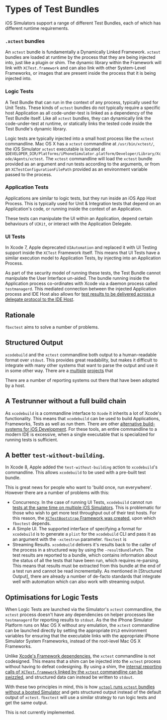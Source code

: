 # Types of Test Bundles

iOS Simulators support a range of different Test Bundles, each of which has different runtime requirements.

### `.xctest` bundles

An `xctest` bundle is fundamentally a Dynamically Linked Framework. `xctest` bundles are loaded at runtime by the process that they are being injected into, just like a plugin or shim. The dynamic library within the Framework will link with `XCTest.framework` and can also link with other System-Level Frameworks, or images that are present inside the process that it is being injected into.

### Logic Tests

A Test Bundle that can run in the context of any process, typically used for Unit Tests. These kinds of `xctest` bundles do not typically require a specific host Application as all code-under-test is linked as a dependency of the Test Bundle itself. Like all `xctest` bundles, they can dynamically link the code-under-test at runtime, or statically links the tested code inside the Test Bundle's dynamic library. 

Logic tests are typically injected into a small host process like the `xctest` commandline. Mac OS X has a `xctest` commandline at `/usr/bin/xctest/`, the iOS Simulator `xctest` executable is located at `$DEVELOPER_DIR/Platforms/iPhoneSimulator.platform/Developer/Library/Xcode/Agents/xctest`. The `xctest` commandline will load the `xctest` bundle provided as an argument and run tests according to the arguments, or from an `XCTestConfigurationFilePath` provided as an environment variable passed to the process.

### Application Tests

Applications are similar to logic tests, but they run inside an iOS App Host Process. This is typically used for Unit & Integration tests that depend on an Application's code, or running inside the context of an Application. 

These tests can manipulate the UI within an Application, depend certain behaviours of `UIKit`, or interact with the Application Delegate.

### UI Tests

In Xcode 7, Apple deprecated `UIAutomation` and replaced it with UI Testing support inside the `XCTest` Framework itself. This means that UI Tests have a similar execution model to Application Tests, by injecting into an Application Process. 

As part of the security model of running these tests, the Test Bundle cannot manipulate the User Interface un-aided. The bundle running inside the Application process co-ordinates with Xcode via a daemon process called `testmanagerd`. This mediated connection between the injected Application process and IDE Host also allows for [test results to be delivered across a delegate protocol to the IDE Host](https://github.com/facebook/FBSimulatorControl/blob/master/PrivateHeaders/XCTest/XCTestManager_IDEInterface-Protocol.h).

## Rationale

`fbxctest` aims to solve a number of problems.

## Structured Output

`xcodebuild` and the `xctest` commandline both output to a human-readable format over `stdout`. This provides great readability, but makes it difficult to integrate with many other systems that want to parse the output and use it in some other way. There are a [multiple](https://github.com/facebook/xctool#reporters) [projects](https://github.com/supermarin/xcpretty) that 

There are a number of reporting systems out there that have been adopted by a host.

## A Testrunner without a full build chain

As `xcodebuild` is a commandline interface to `Xcode` it inherits a lot of Xcode's functionality. This means that `xcodebuild` can be used to build Applications, Frameworks, Tests as well as run them. There are other [alternative build-systems for iOS Development](https://buckbuild.com). For these tools, an entire commandline to a modern IDE is excessive, when a single executable that is specialized for running tests is sufficient.

## A better `test-without-building`.

In Xcode 8, Apple added the `test-without-building` action to `xcodebuild`'s commandline. This allows `xcodebuild` to be used with a pre-built test bundle.

This is great news for people who want to 'build once, run everywhere'. However there are a number of problems with this:

- Concurrency. In the case of running UI Tests, `xcodebuild` cannot run [tests at the same time on multiple iOS Simulators](https://github.com/facebook/FBSimulatorControl). This is problematic for those who wish to get more test throughput out of their test hosts. For this reason, the [`XCTestBootstrap` Framework was created](https://github.com/facebook/FBSimulatorControl/blob/master/XCTestBootstrap/README.md), upon which `fbxctest` depends.
- A Simple UI. The supported interface of specifying a format for `xcodebuild` is to generate a `plist` for the `xcodebuild` CLI and pass it as an argument with the `-xctestrun` parameter. `fbxctest` is 
- Streaming Results. `xcodebuild` delivers it's results back to the caller of the process in a structured way by using the `-resultBundlePath`. The test results are reported to a bundle, which contains information about the status of all the tests that have been run, which requires re-parsing. This means that results must be extracted from this bundle at the end of a test run and cannot be read incrementally. As mentioned in [Structured Output], there are already a number of de-facto standards that integrate well with automation which can also work with streaming output.

## Optimisations for Logic Tests

When Logic Tests are launched via the Simulator's `xctest` commandline, the `xctest` process doesn't have any dependencies on helper processes like `testmanagerd` for reporting results to `stdout`. As the the iPhone Simulator Platform runs on Mac OS X without any emulation, the `xctest` commandline can be launched directly by setting the appropriate `DYLD` environment variables for ensuring that the executable links with the appropriate iPhone Simulator System Frameworks, instead of the root-level Mac OS X Frameworks.

Unlike [Xcode's Framework dependencies](https://gist.github.com/lawrencelomax/7c36f447c819502f12f67173132607e6), the `xctest` commandline is not codesigned. This means that a shim can be injected into the `xctest` process without having to defeat codesigning. By using a shim, the [internal reporting calls of `XCTest.framework` linked by the `xctest` commandline can be swizzled](https://github.com/facebook/xctool/blob/master/otest-shim/otest-shim/otest-shim.m), and structured data can instead be written to `stdout`.

With these two principles in mind, this is how [`xctool` runs `xctest` bundles without a booted Simulator](https://github.com/facebook/xctool/blob/master/xctool/xctool/OCUnitIOSLogicTestRunner.m) and gets structured output instead of the default output of `xctest`. `fbxctest` will use a similar strategy to run logic tests and get the same output.

This is not currently implemented.
